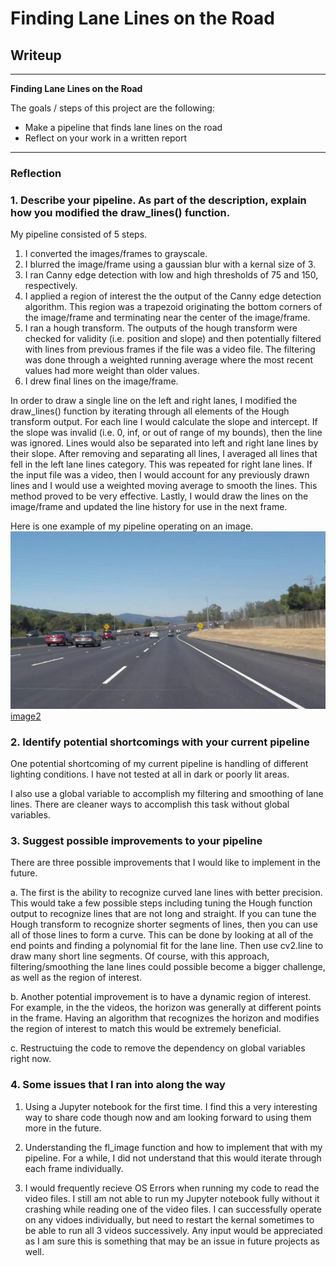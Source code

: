 # **Finding Lane Lines on the Road** 

## Writeup

---

**Finding Lane Lines on the Road**

The goals / steps of this project are the following:
* Make a pipeline that finds lane lines on the road
* Reflect on your work in a written report


[//]: # (Image References)

[image1]: ./test_images/solidWhiteCurve.jpg "solidWhiteCurve"
[image2]: ./test_images_output/solidWhiteCurve.jpg "solidWhiteCurve_output"

---

### Reflection

### 1. Describe your pipeline. As part of the description, explain how you modified the draw_lines() function.

My pipeline consisted of 5 steps. 

1. I converted the images/frames to grayscale.
2. I blurred the image/frame using a gaussian blur with a kernal size of 3.
3. I ran Canny edge detection with low and high thresholds of 75 and 150, respectively.
4. I applied a region of interest the the output of the Canny edge detection algorithm. This region was a trapezoid originating the bottom corners of the image/frame and terminating near the center of the image/frame.
5. I ran a hough transform. The outputs of the hough transform were checked for validity (i.e. position and slope) and then potentially filtered with lines from previous frames if the file was a video file. The filtering was done through a weighted running average where the most recent values had more weight than older values.
6. I drew final lines on the image/frame. 

In order to draw a single line on the left and right lanes, I modified the draw_lines() function by iterating through all elements of the Hough transform output. For each line I would calculate the slope and intercept. If the slope was invalid (i.e. 0, inf, or out of range of my bounds), then the line was ignored. Lines would also be separated into left and right lane lines by their slope.
After removing and separating all lines, I averaged all lines that fell in the left lane lines category. This was repeated for right lane lines.
If the input file was a video, then I would account for any previously drawn lines and I would use a weighted moving average to smooth the lines. This method proved to be very effective.
Lastly, I would draw the lines on the image/frame and updated the line history for use in the next frame.


Here is one example of my pipeline operating on an image.
![alt text][image1][image2]


### 2. Identify potential shortcomings with your current pipeline


One potential shortcoming of my current pipeline is handling of different lighting conditions. I have not tested at all in dark
or poorly lit areas.

I also use a global variable to accomplish my filtering and smoothing of lane lines. There are cleaner ways to accomplish this task without global variables.


### 3. Suggest possible improvements to your pipeline

There are three possible improvements that I would like to implement in the future.

a. The first is the ability to recognize curved lane lines with better precision. 
This would take a few possible steps including tuning the Hough function output to recognize lines that are not long and straight.
If you can tune the Hough transform to recognize shorter segments of lines, then you can use all of those lines to form a curve.
This can be done by looking at all of the end points and finding a polynomial fit for the lane line. Then use cv2.line to draw many 
short line segments. Of course, with this approach, filtering/smoothing the lane lines could possible become a bigger challenge, as
well as the region of interest.

b. Another potential improvement is to have a dynamic region of interest. For example, in the the videos, the horizon was generally
at different points in the frame. Having an algorithm that recognizes the horizon and modifies the region of interest to match this
would be extremely beneficial.

c. Restructuing the code to remove the dependency on global variables right now.


### 4. Some issues that I ran into along the way

1. Using a Jupyter notebook for the first time. I find this a very interesting way to share code though now and am looking forward to using them more in the future.

2. Understanding the fl_image function and how to implement that with my pipeline. For a while, I did not understand that this would iterate through each frame individually.

3. I would frequently recieve OS Errors when running my code to read the video files. I still am not able to run my Jupyter notebook fully without it crashing while reading one of the video files. I can successfully operate on any vidoes individually, but need to restart the kernal sometimes to be able to run all 3 videos successively. Any input would be appreciated as I am sure this is something that may be an issue in future projects as well.

